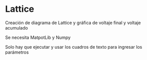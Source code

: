 # Lattice
Creación de diagrama de Lattice y gráfica de voltaje final y voltaje acumulado

Se necesita MatpotLib y Numpy

Solo hay que ejecutar y usar los cuadros de texto para ingresar los parámetros
